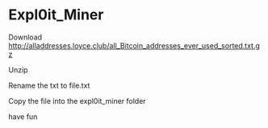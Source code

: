 # Expl0it_Miner

Download http://alladdresses.loyce.club/all_Bitcoin_addresses_ever_used_sorted.txt.gz

Unzip

Rename the txt to file.txt

Copy the file into the expl0it_miner folder

have fun
